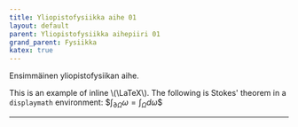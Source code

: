 ```yaml
---
title: Yliopistofysiikka aihe 01
layout: default
parent: Yliopistofysiikka aihepiiri 01
grand_parent: Fysiikka
katex: true
---
```


Ensimmäinen yliopistofysiikan aihe.

This is an example of inline \\(\LaTeX\\). The following is Stokes' theorem in a
`displaymath` environment: \$$\int_{\partial \Omega} \omega = \int_{\Omega} d\omega\$$

----